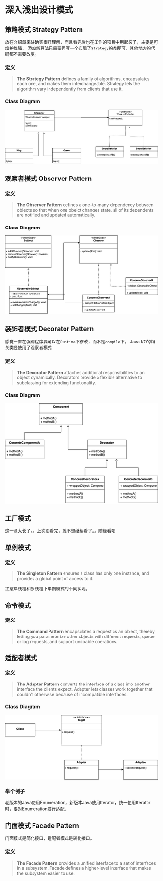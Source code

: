 # 深入浅出设计模式

## 策略模式 Strategy Pattern
放在介绍章来讲确实很好理解，而且看完后也在工作的项目中用起来了，主要是可维护性强，
添加新算法只需要再写一个实现了`Strategy`的类即可，其他地方的代码都不需要改变。
### 定义
> **The Strategy Pattern** defines a family of algorithms, encapsulates each one, and makes them interchangeable.
> Strategy lets the algorithm vary independently from clients that use it.
### Class Diagram
![策略模式类图](imgs/StrategyPatternClassDiagram.jpg)


## 观察者模式 Observer Pattern
### 定义
> **The Observer Pattern** defines a one-to-many dependency between objects so that when one obejct changes state, all of its dependents are notified and updated automatically.
### Class Diagram
![观察者模式类图](imgs/ObserverPattern.jpg)

## 装饰者模式 Decorator Pattern
感觉一直在强调程序要可以在`Runtime`下修改，而不是`compile`下。 Java I/O的相关类是使用了观察者模式
### 定义 
> **The Decorator Pattern** attaches additional responsibilities to an object dynamically. Decorators provide a flexible alternative to subclassing for extending functionality.

### Class Diagram
![装饰者模式类图](imgs/DecoratorPattern.png)

## 工厂模式
这一章太长了。。上次没看完，就不想继续看了。。随缘看吧

## 单例模式
### 定义
> **The Singleton Pattern** ensures a class has only one instance, and provides a global point of access to it.
 
注意单线程和多线程下单例模式的不同实现。

## 命令模式
### 定义
> **The Command Pattern** encapsulates a request as an object, thereby letting you parameterize other objects with different requests, queue or log requests, and support undoable operations.

## 适配者模式
### 定义
> **The Adapter Pattern** converts the interface of a class into another interface the clients expect. Adapter lets classes work together that couldn't otherwise because of incompatible interfaces.

### Class Diagram
![适配者模式](imgs/AdapterPattern.png)

### 举个例子
老版本的Java使用Enumeration，新版本Java使用Iterator，统一使用Iterator时，要对Enumeration进行适配。

## 门面模式 Facade Pattern
门面模式是简化接口，适配者模式是转化接口。
### 定义 
> **The Facade Pattern** provides a unified interface to a set of interfaces in a subsystem. Facade defines a higher-level interface that makes the subsystem easier to use.